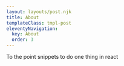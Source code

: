 ```yaml
---
layout: layouts/post.njk
title: About
templateClass: tmpl-post
eleventyNavigation:
  key: About
  order: 3
---
```


To the point snippets to do one thing in react
